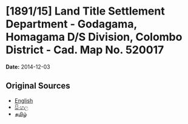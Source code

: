 # [1891/15] Land Title Settlement Department - Godagama, Homagama D/S Division, Colombo District - Cad. Map No. 520017

**Date:** 2014-12-03

## Original Sources

- [English](https://documents.gov.lk/view/extra-gazettes/2014/12/1891-15_E.pdf)
- [සිංහල](https://documents.gov.lk/view/extra-gazettes/2014/12/1891-15_S.pdf)
- [தமிழ்](https://documents.gov.lk/view/extra-gazettes/2014/12/1891-15_T.pdf)
